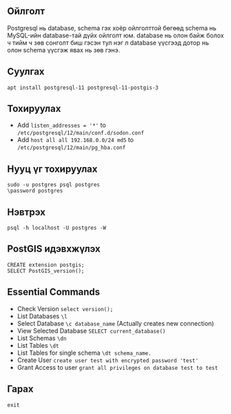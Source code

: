 ## Ойлголт
Postgresql нь database, schema гэх хоёр ойлголттой бөгөөд schema нь MySQL-ийн database-тай дүйх ойлголт юм. database нь олон байж болох ч тийм ч зөв сонголт биш гэсэн тул нэг л database үүсгээд дотор нь олон schema үүсгэж явах нь зөв гэнэ.

## Суулгах
```
apt install postgresql-11 postgresql-11-postgis-3

```

## Тохируулах
 - Add `listen_addresses = '*'` to `/etc/postgresql/12/main/conf.d/sodon.conf`
 - Add `host all all 192.168.0.0/24 md5` to `/etc/postgresql/12/main/pg_hba.conf`
 
## Нууц үг тохируулах
```
sudo -u postgres psql postgres
\password postgres
```

## Нэвтрэх
```
psql -h localhost -U postgres -W
```

## PostGIS идэвхжүлэх
```
CREATE extension postgis;
SELECT PostGIS_version();
```

## Essential Commands
 - Check Version `select version();`
 - List Databases `\l`
 - Select Database `\c database_name` (Actually creates new connection)
 - View Selected Database `SELECT current_database()`
 - List Schemas `\dn`
 - List Tables `\dt`
 - List Tables for single schema `\dt schema_name.`
 - Create User `create user test with encrypted password 'test'`
 - Grant Access to user `grant all privileges on database test to test`


## Гарах
```
exit
```
